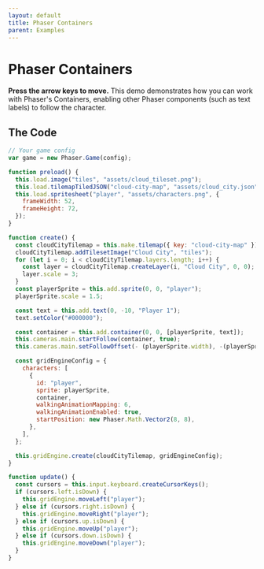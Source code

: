 ```yaml
---
layout: default
title: Phaser Containers
parent: Examples
---
```


# Phaser Containers

**Press the arrow keys to move.** This demo demonstrates how you can work with Phaser's Containers, enabling other Phaser components (such as text labels) to follow the character.

<div id="game"></div>

<script src="js/phaser.min.js"></script>
<script src="js/grid-engine-1.12.2.min.js"></script>
<script src="js/getBasicConfig.js"></script>

<script>
const config = getBasicConfig(preload, create, update);
var game = new Phaser.Game(config);

function preload() {
    this.load.image("tiles", "assets/cloud_tileset.png");
    this.load.tilemapTiledJSON("cloud-city-map", "assets/cloud_city.json");
    this.load.spritesheet("player", "assets/characters.png", {
        frameWidth: 52,
        frameHeight: 72,
    });
}

function create() {
    const cloudCityTilemap = this.make.tilemap({ key: "cloud-city-map" });
    cloudCityTilemap.addTilesetImage("Cloud City", "tiles");
    for (let i = 0; i < cloudCityTilemap.layers.length; i++) {
        const layer = cloudCityTilemap.createLayer(i, "Cloud City", 0, 0);
        layer.scale = 3;
    }
    const playerSprite = this.add.sprite(0, 0, "player");
    playerSprite.scale = 1.5;

    const text = this.add.text(0, -10, 'Player 1');
    text.setColor('#000000');

    const container = this.add.container(0, 0, [ playerSprite, text]);
    this.cameras.main.startFollow(container, true);
    this.cameras.main.setFollowOffset(- (playerSprite.width), -(playerSprite.height));

    const gridEngineConfig = {
        characters: [
            {
                id: "player",
                sprite: playerSprite,
                container,
                walkingAnimationMapping: 6,
                walkingAnimationEnabled: true,
                startPosition: new Phaser.Math.Vector2(8, 8),
            },
        ],
    };

    this.gridEngine.create(cloudCityTilemap, gridEngineConfig);
}

function update() {
    const cursors = this.input.keyboard.createCursorKeys();
    if (cursors.left.isDown) {
        this.gridEngine.moveLeft("player");
    } else if (cursors.right.isDown) {
        this.gridEngine.moveRight("player");
    } else if (cursors.up.isDown) {
        this.gridEngine.moveUp("player");
    } else if (cursors.down.isDown) {
        this.gridEngine.moveDown("player");
    }
}
</script>

## The Code

```javascript
// Your game config
var game = new Phaser.Game(config);

function preload() {
  this.load.image("tiles", "assets/cloud_tileset.png");
  this.load.tilemapTiledJSON("cloud-city-map", "assets/cloud_city.json");
  this.load.spritesheet("player", "assets/characters.png", {
    frameWidth: 52,
    frameHeight: 72,
  });
}

function create() {
  const cloudCityTilemap = this.make.tilemap({ key: "cloud-city-map" });
  cloudCityTilemap.addTilesetImage("Cloud City", "tiles");
  for (let i = 0; i < cloudCityTilemap.layers.length; i++) {
    const layer = cloudCityTilemap.createLayer(i, "Cloud City", 0, 0);
    layer.scale = 3;
  }
  const playerSprite = this.add.sprite(0, 0, "player");
  playerSprite.scale = 1.5;

  const text = this.add.text(0, -10, "Player 1");
  text.setColor("#000000");

  const container = this.add.container(0, 0, [playerSprite, text]);
  this.cameras.main.startFollow(container, true);
  this.cameras.main.setFollowOffset(- (playerSprite.width), -(playerSprite.height));

  const gridEngineConfig = {
    characters: [
      {
        id: "player",
        sprite: playerSprite,
        container,
        walkingAnimationMapping: 6,
        walkingAnimationEnabled: true,
        startPosition: new Phaser.Math.Vector2(8, 8),
      },
    ],
  };

  this.gridEngine.create(cloudCityTilemap, gridEngineConfig);
}

function update() {
  const cursors = this.input.keyboard.createCursorKeys();
  if (cursors.left.isDown) {
    this.gridEngine.moveLeft("player");
  } else if (cursors.right.isDown) {
    this.gridEngine.moveRight("player");
  } else if (cursors.up.isDown) {
    this.gridEngine.moveUp("player");
  } else if (cursors.down.isDown) {
    this.gridEngine.moveDown("player");
  }
}
```
